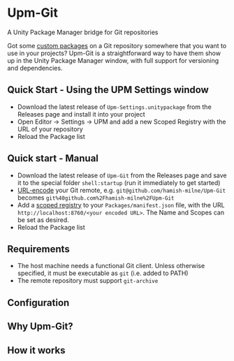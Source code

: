 # Upm-Git
A Unity Package Manager bridge for Git repositories

Got some [custom packages](https://docs.unity3d.com/Manual/CustomPackages.html) on a Git repository somewhere that you want to use in your projects? Upm-Git is a straightforward way to have them show up in the Unity Package Manager window, with full support for versioning and dependencies.

## Quick Start - Using the UPM Settings window

* Download the latest release of `Upm-Settings.unitypackage` from the Releases page and install it into your project
* Open Editor -> Settings -> UPM and add a new Scoped Registry with the URL of your repository
* Reload the Package list

## Quick start - Manual

* Download the latest release of `Upm-Git` from the Releases page and save it to the special folder `shell:startup` (run it immediately to get started)
* [URL-encode](https://meyerweb.com/eric/tools/dencoder/) your Git remote, e.g. `git@github.com/hamish-milne/Upm-Git` becomes `git%40github.com%2Fhamish-milne%2FUpm-Git`
* Add a [scoped registry](https://docs.unity3d.com/Manual/upm-scoped.html) to your `Packages/manifest.json` file, with the URL `http://localhost:8760/<your encoded URL>`. The Name and Scopes can be set as desired.
* Reload the Package list

## Requirements

* The host machine needs a functional Git client. Unless otherwise specified, it must be executable as `git` (i.e. added to PATH)
* The remote repository must support `git-archive`

## Configuration



## Why Upm-Git?



## How it works


